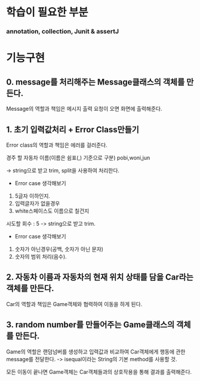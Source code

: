 # 학습이 필요한 부분

### annotation, collection, Junit & assertJ

# 기능구현

## 0. message를 처리해주는 Message클래스의 객체를 만든다.

Message의 역할과 책임은 메시지 출력 요청이 오면 화면에 출력해준다.

## 1. 초기 입력값처리 + Error Class만들기

Error class의 역할과 책임은 에러를 걸러준다.

경주 할 자동차 이름(이름은 쉼표(,) 기준으로 구분)
pobi,woni,jun

-> string으로 받고 trim, split을 사용하여 처리한다.

- Error case 생각해보기

1. 5글자 이하인지.
2. 입력글자가 없을경우
3. white스페이스도 이름으로 칠건지

시도할 회수 : 5
-> string으로 받고 trim.

- Error case 생각해보기

1. 숫자가 아닌경우(공백, 숫자가 아닌 문자)
2. 숫자의 범위 처리(음수).

## 2. 자동차 이름과 자동차의 현재 위치 상태를 담을 Car라는 객체를 만든다.

Car의 역할과 책임은 Game객체와 협력하여 이동을 하게 된다.

## 3. random number를 만들어주는 Game클래스의 객체를 만든다.

Game의 역할은 랜덤넘버를 생성하고 입력값과 비교하여 Car객체에게 행동에 관한 message를 전달한다.
-> isequal이라는 String의 기본 method를 사용할 것.

모든 이동이 끝나면 Game객체는 Car객체들과의 상호작용을 통해 결과를 출력해준다.